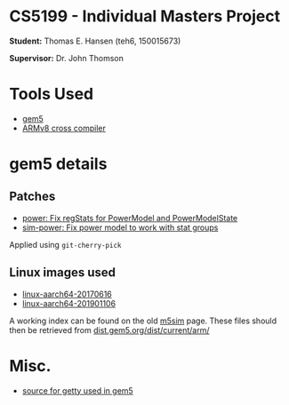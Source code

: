 # CS5199 - Individual Masters Project
**Student:** Thomas E. Hansen (teh6, 150015673)

**Supervisor:** Dr. John Thomson


# Tools Used
- [gem5](http://www.gem5.org/)
- [ARMv8 cross compiler](https://developer.arm.com/tools-and-software/open-source-software/developer-tools/gnu-toolchain/gnu-a/downloads)


# gem5 details
## Patches
- [power: Fix regStats for PowerModel and PowerModelState](https://gem5-review.googlesource.com/c/public/gem5/+/26643)
- [sim-power: Fix power model to work with stat groups](https://gem5-review.googlesource.com/c/public/gem5/+/26785)

Applied using `git-cherry-pick`

## Linux images used
- [linux-aarch64-20170616](http://dist.gem5.org/dist/current/arm/aarch-system-20170616.tar.xz)
- [linux-aarch64-201901106](http://dist.gem5.org/dist/current/arm/aarch-system-201901106.tar.bz2)

A working index can be found on the old
[m5sim](http://m5sim.org/dist/current/arm/) page. These files should then be
retrieved from
[dist.gem5.org/dist/current/arm/](http://dist.gem5.org/dist/current/arm/)


# Misc.
- [source for getty used in gem5](https://git.busybox.net/busybox/tree/loginutils/getty.c?h=1_21_stable&id=41f7885f06612edcd525782f7ce3e75bd9a0d787)

